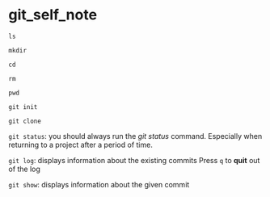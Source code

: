 # git_self_note

`ls`

`mkdir`

`cd`

`rm`

`pwd`

`git init`

`git clone`

`git status`: you should always run the _git status_ command. Especially when returning to a project after a period of time.

`git log`: displays information about the existing commits
  Press `q` to __quit__ out of the log

`git show`: displays information about the given commit
